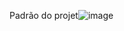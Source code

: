 Padrão do projet![image](https://user-images.githubusercontent.com/25934199/159063508-4bc654a2-2dc2-435d-9dfc-9b7b05fcb85e.png)
